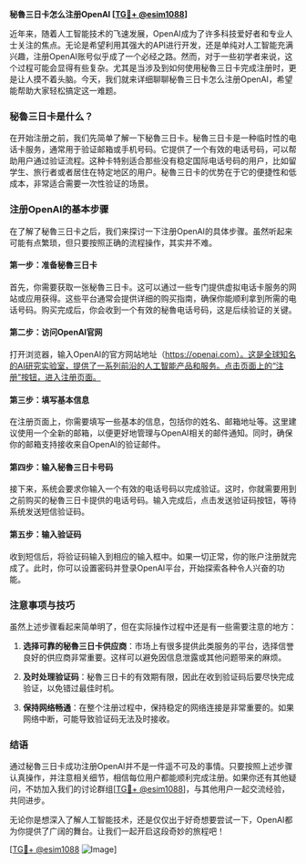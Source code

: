 **秘魯三日卡怎么注册OpenAI [[TG💪+ @esim1088](https://t.me/s/esim1088)]**

近年来，随着人工智能技术的飞速发展，OpenAI成为了许多科技爱好者和专业人士关注的焦点。无论是希望利用其强大的API进行开发，还是单纯对人工智能充满兴趣，注册OpenAI账号似乎成了一个必经之路。然而，对于一些初学者来说，这个过程可能会显得有些复杂。尤其是当涉及到如何使用秘魯三日卡完成注册时，更是让人摸不着头脑。今天，我们就来详细聊聊秘魯三日卡怎么注册OpenAI，希望能帮助大家轻松搞定这一难题。

### 秘魯三日卡是什么？

在开始注册之前，我们先简单了解一下秘魯三日卡。秘魯三日卡是一种临时性的电话卡服务，通常用于验证邮箱或手机号码。它提供了一个有效的电话号码，可以帮助用户通过验证流程。这种卡特别适合那些没有稳定国际电话号码的用户，比如留学生、旅行者或者居住在特定地区的用户。秘魯三日卡的优势在于它的便捷性和低成本，非常适合需要一次性验证的场景。

### 注册OpenAI的基本步骤

在了解了秘魯三日卡之后，我们来探讨一下注册OpenAI的具体步骤。虽然听起来可能有点繁琐，但只要按照正确的流程操作，其实并不难。

#### 第一步：准备秘魯三日卡

首先，你需要获取一张秘魯三日卡。这可以通过一些专门提供虚拟电话卡服务的网站或应用获得。这些平台通常会提供详细的购买指南，确保你能顺利拿到所需的电话号码。购买完成后，你会收到一个有效的秘魯电话号码，这是后续验证的关键。

#### 第二步：访问OpenAI官网

打开浏览器，输入OpenAI的官方网站地址（https://openai.com）。这是全球知名的AI研究实验室，提供了一系列前沿的人工智能产品和服务。点击页面上的“注册”按钮，进入注册页面。

#### 第三步：填写基本信息

在注册页面上，你需要填写一些基本的信息，包括你的姓名、邮箱地址等。这里建议使用一个全新的邮箱，以便更好地管理与OpenAI相关的邮件通知。同时，确保你的邮箱支持接收来自OpenAI的验证邮件。

#### 第四步：输入秘魯三日卡号码

接下来，系统会要求你输入一个有效的电话号码以完成验证。这时，你就需要用到之前购买的秘魯三日卡提供的电话号码。输入完成后，点击发送验证码按钮，等待系统发送短信验证码。

#### 第五步：输入验证码

收到短信后，将验证码输入到相应的输入框中。如果一切正常，你的账户注册就完成了。此时，你可以设置密码并登录OpenAI平台，开始探索各种令人兴奋的功能。

### 注意事项与技巧

虽然上述步骤看起来简单明了，但在实际操作过程中还是有一些需要注意的地方：

1. **选择可靠的秘魯三日卡供应商**：市场上有很多提供此类服务的平台，选择信誉良好的供应商非常重要。这样可以避免因信息泄露或其他问题带来的麻烦。
   
2. **及时处理验证码**：秘魯三日卡的有效期有限，因此在收到验证码后要尽快完成验证，以免错过最佳时机。

3. **保持网络畅通**：在整个注册过程中，保持稳定的网络连接是非常重要的。如果网络中断，可能导致验证码无法及时接收。

### 结语

通过秘魯三日卡成功注册OpenAI并不是一件遥不可及的事情。只要按照上述步骤认真操作，并注意相关细节，相信每位用户都能顺利完成注册。如果你还有其他疑问，不妨加入我们的讨论群组[[TG💪+ @esim1088](https://t.me/s/esim1088)]，与其他用户一起交流经验，共同进步。

无论你是想深入了解人工智能技术，还是仅仅出于好奇想要尝试一下，OpenAI都为你提供了广阔的舞台。让我们一起开启这段奇妙的旅程吧！

[[TG💪+ @esim1088](https://t.me/s/esim1088) ![Image](https://i.postimg.cc/4NQfJmqS/Snipaste-2025-05-13-00-14-12.png)]